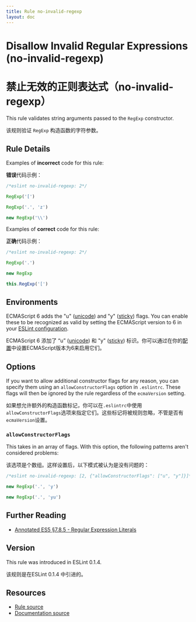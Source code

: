 ```yaml
---
title: Rule no-invalid-regexp
layout: doc
---
```

<!-- Note: No pull requests accepted for this file. See README.md in the root directory for details. -->

# Disallow Invalid Regular Expressions (no-invalid-regexp)
# 禁止无效的正则表达式（no-invalid-regexp）

This rule validates string arguments passed to the `RegExp` constructor.

该规则验证 `RegExp` 构造函数的字符参数。

## Rule Details

Examples of **incorrect** code for this rule:

**错误**代码示例：

```js
/*eslint no-invalid-regexp: 2*/

RegExp('[')

RegExp('.', 'z')

new RegExp('\\')
```

Examples of **correct** code for this rule:

**正确**代码示例：

```js
/*eslint no-invalid-regexp: 2*/

RegExp('.')

new RegExp

this.RegExp('[')
```

## Environments

ECMAScript 6 adds the "u" ([unicode](https://people.mozilla.org/~jorendorff/es6-draft.html#sec-get-regexp.prototype.unicode)) and "y" ([sticky](https://people.mozilla.org/~jorendorff/es6-draft.html#sec-get-regexp.prototype.sticky)) flags. You can enable these to be recognized as valid by setting the ECMAScript version to 6 in your [ESLint configuration](../user-guide/configuring).

ECMAScript 6 添加了 “u” ([unicode](https://people.mozilla.org/~jorendorff/es6-draft.html#sec-get-regexp.prototype.unicode)) 和 "y" ([sticky](https://people.mozilla.org/~jorendorff/es6-draft.html#sec-get-regexp.prototype.sticky)) 标识。你可以通过在你的[配置](../user-guide/configuring)中设置ECMAScript版本为6来启用它们。

## Options

If you want to allow additional constructor flags for any reason, you can specify them using an `allowConstructorFlags` option in `.eslintrc`. These flags will then be ignored by the rule regardless of the `ecmaVersion` setting.

如果想允许额外的构造函数标记，你可以在`.eslintrc`中使用`allowConstructorFlags`选项来指定它们。这些标记将被规则忽略，不管是否有`ecmaVersion`设置。

### `allowConstructorFlags`

This takes in an array of flags. With this option, the following patterns aren't considered problems:

该选项是个数组。这样设置后，以下模式被认为是没有问题的：

```js
/*eslint no-invalid-regexp: [2, {"allowConstructorFlags": ["u", "y"]}]*/

new RegExp('.', 'y')

new RegExp('.', 'yu')
```


## Further Reading

* [Annotated ES5 §7.8.5 - Regular Expression Literals](http://es5.github.io/#x7.8.5)

## Version

This rule was introduced in ESLint 0.1.4.

该规则是在ESLint 0.1.4 中引进的。

## Resources

* [Rule source](https://github.com/eslint/eslint/tree/master/lib/rules/no-invalid-regexp.js)
* [Documentation source](https://github.com/eslint/eslint/tree/master/docs/rules/no-invalid-regexp.md)
